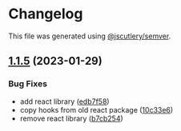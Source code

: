# Changelog

This file was generated using [@jscutlery/semver](https://github.com/jscutlery/semver).

## [1.1.5](https://github.com/sei-protocol/sei-js/compare/v1.1.4...v1.1.5) (2023-01-29)


### Bug Fixes

* add react library ([edb7f58](https://github.com/sei-protocol/sei-js/commit/edb7f58b8901d7df8857a5bb9f611a963d09b99f))
* copy hooks from old react package ([10c33e6](https://github.com/sei-protocol/sei-js/commit/10c33e6e73bcf384d752d27df2f5342cbaadda32))
* remove react library ([b7cb254](https://github.com/sei-protocol/sei-js/commit/b7cb2540101c3afff7bae1b7c62330c9403e8c27))

